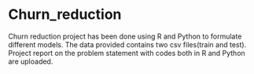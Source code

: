 # Churn_reduction

Churn reduction project has been done using R and Python to formulate different models. 
The data provided contains two csv files(train and test).
Project report on the problem statement with codes both in R and Python are uploaded.
